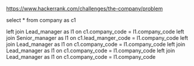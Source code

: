 https://www.hackerrank.com/challenges/the-company/problem


select * from company as c1

left join Lead_manager as l1   on c1.company_code = l1.company_code
left join Senior_manager as l1 on c1.lead_manger_code = l1.company_code
left join Lead_manager as l1 on c1.company_code = l1.company_code
left join Lead_manager as l1 on c1.company_code = l1.company_code
left join Lead_manager as l1 on c1.company_code = l1.company_code
